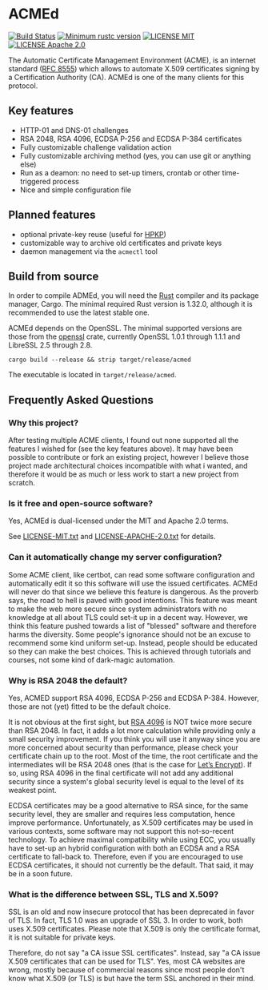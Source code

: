# ACMEd

[![Build Status](https://api.travis-ci.org/breard-r/acmed.svg?branch=master)](https://travis-ci.org/breard-r/acmed)
[![Minimum rustc version](https://img.shields.io/badge/rustc-1.31.0+-lightgray.svg)](#build-from-source)
[![LICENSE MIT](https://img.shields.io/badge/license-MIT-blue.svg)](LICENSE-MIT.txt)
[![LICENSE Apache 2.0](https://img.shields.io/badge/license-Apache%202.0-blue.svg)](LICENSE-APACHE-2.0.txt)

The Automatic Certificate Management Environment (ACME), is an internet standard ([RFC 8555](https://tools.ietf.org/html/rfc8555)) which allows to automate X.509 certificates signing by a Certification Authority (CA). ACMEd is one of the many clients for this protocol.


## Key features

- HTTP-01 and DNS-01 challenges
- RSA 2048, RSA 4096, ECDSA P-256 and ECDSA P-384 certificates
- Fully customizable challenge validation action
- Fully customizable archiving method (yes, you can use git or anything else)
- Run as a deamon: no need to set-up timers, crontab or other time-triggered process
- Nice and simple configuration file


## Planned features

- optional private-key reuse (useful for [HPKP](https://en.wikipedia.org/wiki/HTTP_Public_Key_Pinning))
- customizable way to archive old certificates and private keys
- daemon management via the `acmectl` tool


## Build from source

In order to compile ADMEd, you will need the [Rust](https://www.rust-lang.org/) compiler and its package manager, Cargo. The minimal required Rust version is 1.32.0, although it is recommended to use the latest stable one.

ACMEd depends on the OpenSSL. The minimal supported versions are those from the [openssl](https://docs.rs/openssl/) crate, currently OpenSSL 1.0.1 through 1.1.1 and LibreSSL 2.5 through 2.8.

```
cargo build --release && strip target/release/acmed
```

The executable is located in `target/release/acmed`.


## Frequently Asked Questions

### Why this project?

After testing multiple ACME clients, I found out none supported all the features I wished for (see the key features above). It may have been possible to contribute or fork an existing project, however I believe those project made architectural choices incompatible with what i wanted, and therefore it would be as much or less work to start a new project from scratch.

### Is it free and open-source software?

Yes, ACMEd is dual-licensed under the MIT and Apache 2.0 terms.

See [LICENSE-MIT.txt](LICENSE-MIT.txt) and [LICENSE-APACHE-2.0.txt](LICENSE-APACHE-2.0.txt) for details.

### Can it automatically change my server configuration?

Some ACME client, like certbot, can read some software configuration and automatically edit it so this software will use the issued certificates. ACMEd will never do that since we believe this feature is dangerous. As the proverb says, the road to hell is paved with good intentions. This feature was meant to make the web more secure since system administrators with no knowledge at all about TLS could set-it up in a decent way. However, we think this feature pushed towards a list of "blessed" software and therefore harms the diversity. Some people's ignorance should not be an excuse to recommend some kind uniform set-up. Instead, people should be educated so they can make the best choices. This is achieved through tutorials and courses, not some kind of dark-magic automation.

### Why is RSA 2048 the default?

Yes, ACMED support RSA 4096, ECDSA P-256 and ECDSA P-384. However, those are not (yet) fitted to be the default choice.

It is not obvious at the first sight, but [RSA 4096](https://gnupg.org/faq/gnupg-faq.html#no_default_of_rsa4096) is NOT twice more secure than RSA 2048. In fact, it adds a lot more calculation while providing only a small security improvement. If you think you will use it anyway since you are more concerned about security than performance, please check your certificate chain up to the root. Most of the time, the root certificate and the intermediates will be RSA 2048 ones (that is the case for [Let’s Encrypt](https://letsencrypt.org/certificates/)). If so, using RSA 4096 in the final certificate will not add any additional security since a system's global security level is equal to the level of its weakest point.


ECDSA certificates may be a good alternative to RSA since, for the same security level, they are smaller and requires less computation, hence improve performance. Unfortunately, as X.509 certificates may be used in various contexts, some software may not support this not-so-recent technology. To achieve maximal compatibility while using ECC, you usually have to set-up an hybrid configuration with both an ECDSA and a RSA certificate to fall-back to. Therefore, even if you are encouraged to use ECDSA certificates, it should not currently be the default. That said, it may be in a soon future.

### What is the difference between SSL, TLS and X.509?

SSL is an old and now insecure protocol that has been deprecated in favor of TLS. In fact, TLS 1.0 was an upgrade of SSL 3. In order to work, both uses X.509 certificates. Please note that X.509 is only the certificate format, it is not suitable for private keys.

Therefore, do not say "a CA issue SSL certificates". Instead, say "a CA issue X.509 certificates that can be used for TLS". Yes, most CA websites are wrong, mostly because of commercial reasons since most people don't know what X.509 (or TLS) is but have the term SSL anchored in their mind.
